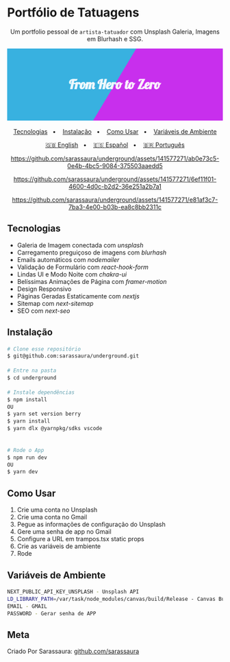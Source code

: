 # Portfólio de Tatuagens

<div align="center">

Um portfolio pessoal de `artista-tatuador` com Unsplash Galeria, Imagens em Blurhash e SSG.

![Banner](/public/banner.png?raw=true)

[Tecnologias](#tecnologias)&nbsp;&nbsp; • &nbsp;&nbsp;
[Instalação](#instalação)&nbsp;&nbsp; • &nbsp;&nbsp;
[Como Usar](#como-usar)&nbsp;&nbsp; • &nbsp;&nbsp;
[Variáveis de Ambiente](#variáveis-de-ambiente)

[🇬🇧 English](/README.md)&nbsp;&nbsp; • &nbsp;&nbsp;
[🇪🇸 Español](/README.es.md)&nbsp;&nbsp; • &nbsp;&nbsp;
[🇧🇷 Português](/README.pt-BR.md)

https://github.com/sarassaura/underground/assets/141577271/ab0e73c5-0e4b-4bc5-9084-375503aaedd5

https://github.com/sarassaura/underground/assets/141577271/6ef11f01-4600-4d0c-b2d2-36e251a2b7a1

https://github.com/sarassaura/underground/assets/141577271/e81af3c7-7ba3-4e00-b03b-ea8c8bb2311c

</div>

## Tecnologias

- Galeria de Imagem conectada com _unsplash_
- Carregamento preguiçoso de imagens com _blurhash_
- Emails automáticos com _nodemailer_
- Validação de Formulário com _react-hook-form_
- Lindas UI e Modo Noite com _chakra-ui_
- Belíssimas Animações de Página com _framer-motion_
- Design Responsivo
- Páginas Geradas Estaticamente com _nextjs_
- Sitemap com _next-sitemap_
- SEO com _next-seo_

## Instalação

```sh
# Clone esse repositório
$ git@github.com:sarassaura/underground.git

# Entre na pasta
$ cd underground

# Instale dependências
$ npm install
OU
$ yarn set version berry
$ yarn install
$ yarn dlx @yarnpkg/sdks vscode


# Rode o App
$ npm run dev
OU
$ yarn dev
```

## Como Usar

1. Crie uma conta no Unsplash
2. Crie uma conta no Gmail
3. Pegue as informações de configuração do Unsplash
4. Gere uma senha de app no Gmail
5. Configure a URL em trampos.tsx static props
6. Crie as variáveis de ambiente
7. Rode

## Variáveis de Ambiente

```bash
NEXT_PUBLIC_API_KEY_UNSPLASH - Unsplash API
LD_LIBRARY_PATH=/var/task/node_modules/canvas/build/Release - Canvas Bug
EMAIL - GMAIL
PASSWORD - Gerar senha de APP
```

## Meta

Criado Por Sarassaura:
[github.com/sarassaura](https://github.com/sarassaura)


